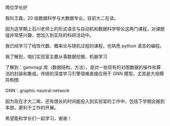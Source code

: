 两位学长好

我叫王磊，20 级数据科学与大数据专业，目前大二在读。

因为这学期上石川老师上的形式语言与自动机和数据科学导论这两门课程，对课题组非常感兴趣，想加入到实际的科研活动中。

我已经学习了线性代数、概率论与随机过程的课程，也熟悉 python 语言的编程。

我了解到，咱们实验室主要从事数据挖掘、机器学习

了解到：gammagl 库（数据结构，方法），是对一些现有的对图数据的操作和算法的封装和集成。传统的深度学习引擎很难直接应用于 GNN 模型，尤其是大规模异构图

GNN：graphic neutral network



因为现在才大二嘛，还有很长的时间能投入到实验室的工作中，包括下学期会搬到本部，更利于工作的开展。

希望能和学长们一起学习，谢谢！


